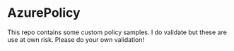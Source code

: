 # AzurePolicy
This repo contains some custom policy samples. I do validate but these are use at own risk. Please do your own validation!
